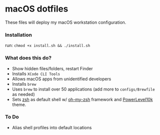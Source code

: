 # macOS dotfiles

These files will deploy my macOS workstation configuration.

### Installation

run: `chmod +x install.sh && ./install.sh`

### What does this do?

- Show hidden files/folders, restart Finder
- Installs `XCode CLI Tools`
- Allows macOS apps from unidentified developers
- Installs `brew`
- Uses `brew` to install over 50 applications (add more to `configs/Brewfile` as needed)
- Sets [zsh](http://zsh.sourceforge.net/) as default shell w/ [oh-my-zsh](https://github.com/robbyrussell/oh-my-zsh) framework and [PowerLevel10k](https://github.com/romkatv/powerlevel10k) theme.

### To Do

- Alias shell profiles into default locations
